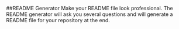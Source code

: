 ##README Generator
Make your README file look professional. The README generator will ask you several questions and will generate a README file for your repository at the end.
